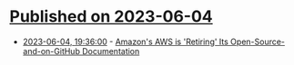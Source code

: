 # [Published on 2023-06-04](index.md)

* [2023-06-04, 19:36:00](https://news.slashdot.org/story/23/06/04/1932246/amazons-aws-is-retiring-its-open-source-and-on-github-documentation?utm_source=rss1.0mainlinkanon&utm_medium=feed) - [Amazon's AWS is 'Retiring' Its Open-Source-and-on-GitHub Documentation](https://news.slashdot.org/story/23/06/04/1932246/amazons-aws-is-retiring-its-open-source-and-on-github-documentation?utm_source=rss1.0mainlinkanon&utm_medium=feed)
